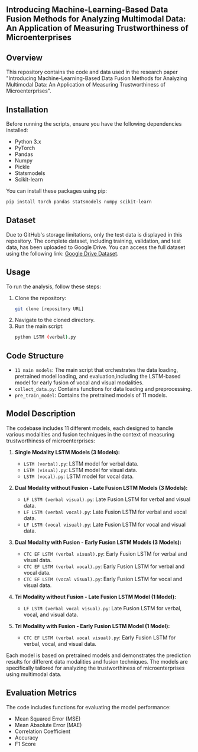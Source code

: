 
## Introducing Machine-Learning-Based Data Fusion Methods for Analyzing Multimodal Data: An Application of Measuring Trustworthiness of Microenterprises

## Overview
This repository contains the code and data used in the research paper "Introducing Machine-Learning-Based Data Fusion Methods for Analyzing Multimodal Data: An Application of Measuring Trustworthiness of Microenterprises". 

## Installation
Before running the scripts, ensure you have the following dependencies installed:
- Python 3.x
- PyTorch
- Pandas
- Numpy
- Pickle
- Statsmodels
- Scikit-learn

You can install these packages using pip:
```bash
pip install torch pandas statsmodels numpy scikit-learn
```

## Dataset
Due to GitHub's storage limitations, only the test data is displayed in this repository. The complete dataset, including training, validation, and test data, has been uploaded to Google Drive. You can access the full dataset using the following link: [Google Drive Dataset](https://drive.google.com/drive/folders/1EpMjVBAh1d9Zh73QkjpChoufGOqxBgvt).



## Usage
To run the analysis, follow these steps:
1. Clone the repository:
   ```bash
   git clone [repository URL]
   ```
2. Navigate to the cloned directory.
3. Run the main script:
   ```bash
   python LSTM (verbal).py
   ```

## Code Structure
- `11 main models`: The main script that orchestrates the data loading,  pretrained model loading, and evaluation,including the LSTM-based model for early fusion of vocal and visual modalities.
- `collect_data.py`: Contains functions for data loading and preprocessing.
- `pre_train_model`: Contains the pretrained models of 11 models.
  

## Model Description
The codebase includes 11 different models, each designed to handle various modalities and fusion techniques in the context of measuring trustworthiness of microenterprises:

1. **Single Modality LSTM Models (3 Models):**
   - `LSTM (verbal).py`: LSTM model for verbal data.
   - `LSTM (visual).py`: LSTM model for visual data.
   - `LSTM (vocal).py`: LSTM model for vocal data.

2. **Dual Modality without Fusion - Late Fusion LSTM Models (3 Models):**
   - `LF LSTM (verbal visual).py`: Late Fusion LSTM for verbal and visual data.
   - `LF LSTM (verbal vocal).py`: Late Fusion LSTM for verbal and vocal data.
   - `LF LSTM (vocal visual).py`: Late Fusion LSTM for vocal and visual data.

3. **Dual Modality with Fusion - Early Fusion LSTM Models (3 Models):**
   - `CTC EF LSTM (verbal visual).py`: Early Fusion LSTM for verbal and visual data.
   - `CTC EF LSTM (verbal vocal).py`: Early Fusion LSTM for verbal and vocal data.
   - `CTC EF LSTM (vocal visual).py`: Early Fusion LSTM for vocal and visual data.

4. **Tri Modality without Fusion - Late Fusion LSTM Model (1 Model):**
   - `LF LSTM (verbal vocal visual).py`: Late Fusion LSTM for verbal, vocal, and visual data.

5. **Tri Modality with Fusion - Early Fusion LSTM Model (1 Model):**
   - `CTC EF LSTM (verbal vocal visual).py`: Early Fusion LSTM for verbal, vocal, and visual data.

Each model is based on pretrained models and demonstrates the prediction results for different data modalities and fusion techniques. The models are specifically tailored for analyzing the trustworthiness of microenterprises using multimodal data.


## Evaluation Metrics
The code includes functions for evaluating the model performance:
- Mean Squared Error (MSE)
- Mean Absolute Error (MAE)
- Correlation Coefficient
- Accuracy
- F1 Score



